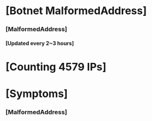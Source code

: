 # [Botnet MalformedAddress]
### [MalformedAddress]
#### [Updated every 2~3 hours]

# [Counting 4579 IPs]

# [Symptoms] 
###   [MalformedAddress]
